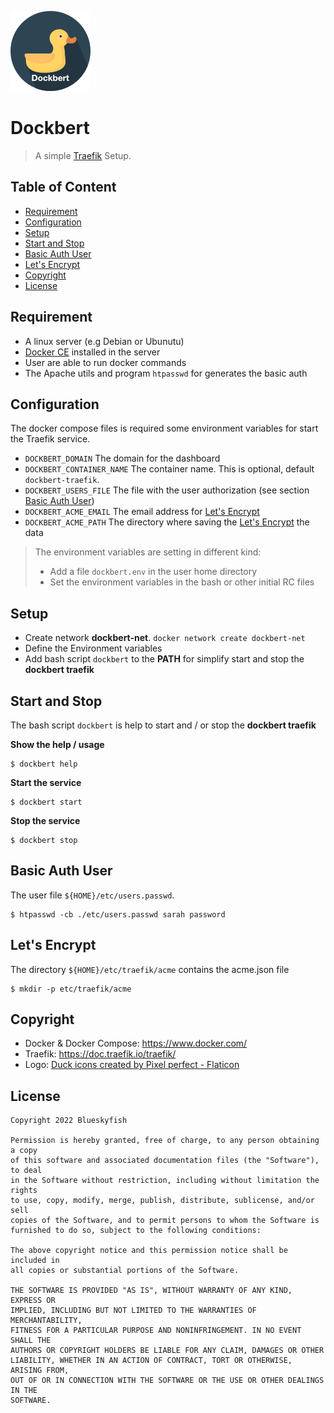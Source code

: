 
![Dockbert](logo.png)

# Dockbert

> A simple [Traefik][traefik] Setup.

## Table of Content

* [Requirement](#requirement)
* [Configuration](#configuration)
* [Setup](#setup)
* [Start and Stop](#start-and-stop)
* [Basic Auth User](#basic-auth-user)
* [Let's Encrypt](#lets-encrypt)
* [Copyright](#copyright)
* [License](#license)


## Requirement

* A linux server (e.g Debian or Ubunutu)
* [Docker CE][docker] installed in the server
* User are able to run docker commands
* The Apache utils and program `htpasswd` for generates the basic auth


## Configuration

The docker compose files is required some environment variables for start the Traefik service.

* `DOCKBERT_DOMAIN` The domain for the dashboard
* `DOCKBERT_CONTAINER_NAME` The container name. This is optional, default `dockbert-traefik`.
* `DOCKBERT_USERS_FILE` The file with the user authorization (see section [Basic Auth User](#basic-auth-user))
* `DOCKBERT_ACME_EMAIL` The email address for [Let's Encrypt][letsencrypt]
* `DOCKBERT_ACME_PATH` The directory where saving the [Let's Encrypt][letsencrypt] the data

> The environment variables are setting in different kind:
>
> * Add a file `dockbert.env` in the user home directory
> * Set the environment variables in the bash or other initial RC files


## Setup

* Create network **dockbert-net**. `docker network create dockbert-net`
* Define the Environment variables
* Add bash script `dockbert` to the **PATH** for simplify start and stop the **dockbert traefik**


## Start and Stop

The bash script `dockbert` is help to start and / or stop the **dockbert traefik**

**Show the help / usage**

```shell
$ dockbert help
```

**Start the service**

```shell
$ dockbert start
```

**Stop the service**

```shell
$ dockbert stop
```


## Basic Auth User

The user file `${HOME}/etc/users.passwd`.

```shell
$ htpasswd -cb ./etc/users.passwd sarah password
```


## Let's Encrypt

The directory `${HOME}/etc/traefik/acme` contains the acme.json file

```shell
$ mkdir -p etc/traefik/acme
```

## Copyright

* Docker & Docker Compose: <https://www.docker.com/>
* Traefik: <https://doc.traefik.io/traefik/>
* Logo: <a href="https://www.flaticon.com/free-icons/duck" title="duck icons">Duck icons created by Pixel perfect - Flaticon</a>

## License

```text
Copyright 2022 Blueskyfish

Permission is hereby granted, free of charge, to any person obtaining a copy
of this software and associated documentation files (the "Software"), to deal
in the Software without restriction, including without limitation the rights
to use, copy, modify, merge, publish, distribute, sublicense, and/or sell
copies of the Software, and to permit persons to whom the Software is
furnished to do so, subject to the following conditions:

The above copyright notice and this permission notice shall be included in
all copies or substantial portions of the Software.

THE SOFTWARE IS PROVIDED "AS IS", WITHOUT WARRANTY OF ANY KIND, EXPRESS OR
IMPLIED, INCLUDING BUT NOT LIMITED TO THE WARRANTIES OF MERCHANTABILITY,
FITNESS FOR A PARTICULAR PURPOSE AND NONINFRINGEMENT. IN NO EVENT SHALL THE
AUTHORS OR COPYRIGHT HOLDERS BE LIABLE FOR ANY CLAIM, DAMAGES OR OTHER
LIABILITY, WHETHER IN AN ACTION OF CONTRACT, TORT OR OTHERWISE, ARISING FROM,
OUT OF OR IN CONNECTION WITH THE SOFTWARE OR THE USE OR OTHER DEALINGS IN THE
SOFTWARE.
```

[docker]: https://www.docker.com/
[traefik]: https://doc.traefik.io/traefik/
[letsencrypt]: https://letsencrypt.org/